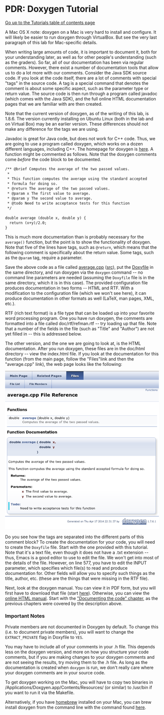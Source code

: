 PDR: Doxygen Tutorial
=====================

[Go up to the Tutorials table of contents page](../index.html)

A Mac OS X note: doxygen on a Mac is very hard to install and configure.  It will likely be easier to run doxygen through VirtualBox.  But see the very last paragraph of this lab for Mac-specific details.

When writing large amounts of code, it is important to document it, both for your understanding later, as well as for other people's understanding (such as the graders).  So far, all of our documentation has been via regular comments.  However, there exist a number of documentation tools that allow us to do a lot more with our comments.  Consider the Java SDK source code.  If you look at the code itself, there are a lot of comments with special "tags" in the source code.  A tag is a special command that denotes the comment is about some specific aspect, such as the parameter type or return value.  The source code is then run through a program called javadoc (which comes with the Java SDK), and the full online HTML documentation pages that we are familiar with are then created.

Note that the current version of doxygen, as of the writing of this lab, is 1.8.6.  The version currently installing on Ubuntu Linux (both in the lab and on Virtual Box) may be an earlier version.  These differences should not make any difference for the tags we are using.

Javadoc is great for Java code, but does not work for C++ code.  Thus, we are going to use a program called doxygen, which works on a dozen different languages, including C++.  The homepage for doxygen is [here](http://www.doxygen.org).  A function might be commented as follows.  Note that the doxygen comments come *before* the code block to be documented.

```
/** @brief Computes the average of the two passed values.
 *
 * This function computes the average using the standard accepted
 * formula for doing so.
 * @return The average of the two passed values.
 * @param x The first value to average.
 * @param y The second value to average.
 * @todo Need to write acceptance tests for this function
 */

double average (double x, double y) {
  return (x+y)/2.0;
}
```

This is much more documentation than is probably necessary for the `average()` function, but the point is to show the functionality of doxygen.  Note that five of the lines have tags, such as `@return`, which means that the following comment is specifically about the return value.  Some tags, such as the `@param` tag, require a parameter.

Save the above code as a file called [average.cpp](average.cpp.html) ([src](average.cpp)), put the [Doxyfile](Doxyfile) in the same directory, and run doxygen via the `doxygen` command -- no command line parameters are needed (assuming the `Doxyfile` file is in the same directory, which it is in this case).  The provided configuration file produces documentation in two forms -- HTML and RTF.  With a modification to the configuration file (which we won't see here), it can produce documentation in other formats as well (LaTeX, man pages, XML, etc.).  

RTF (rich text format) is a file type that can be loaded up into your favorite word processing program.  One you have run doxygen, the comments are formatted into a file called doc/rtf/refman.rtf -- try loading up that file.  Note that a number of the fields in the file (such as "Title" and "Author") are not yet filled in -- this is addressed below.

The other version, and the one we are going to look at, is the HTML documentation.  After you run doxygen, these files are in the doc/html directory -- view the index.html file.  If you look at the documentation for this function (from the main page, follow the "Files"link and then the "average.cpp" link), the web page looks like the following:

![screenshot.png](screenshot.png)

Do you see how the tags are separated into the different parts of this comment block?  To create the documentation for your code, you will need to create the `Doxyfile` file.  Start with the one provided with this tutorial.  Note that it's a text file, even though it does not have a .txt extension -- thus, Emacs is a good editor to use to edit the file.  We won't get into most of the details of the file.  However, on line 577, you have to edit the INPUT parameter, which specifies which file(s) to read and produce documentation for.  Other fields will allow you to specify such things as the title, author, etc. (these are the things that were missing in the RTF file).

Next, look at the doxygen manual.  You can view it in PDF form, but you will first have to download that file (start [here](http://www.stack.nl/~dimitri/doxygen/download.html#dlmanual)).  Otherwise, you can view the [online HTML manual](http://www.stack.nl/~dimitri/doxygen/manual/index.html).  Start with the ["Documenting the code" chapter](http://www.stack.nl/~dimitri/doxygen/manual/docblocks.html), as the previous chapters were covered by the description above.

### Important Notes ###

Private members are not documented in Doxygen by default.  To change this (i.e. to document private members), you will want to change the `EXTRACT_PRIVATE` flag in Doxyfile to `YES`.

You may have to include all of your comments in your .h file.  This depends less on the doxygen version, and more on how you structure your code comments, but if you are making changes to your doxygen comments and are not seeing the results, try moving them to the .h file.  As long as the documentation is created when `doxygen` is run, we don't really care where your doxygen comments are in your source code.

To get doxygen working on the Mac, you will have to copy two binaries in /Applications/Doxgyen.app/Contents/Resources/ (or similar) to /usr/bin if you want to run it via the Makefile.

Alternatively, if you have [homebrew](http://brew.sh/) installed on your Mac, you can brew install doxygen from the command line with the command found [here](http://brewformulas.org/Doxygen).
